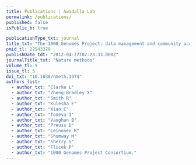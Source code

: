 ```yaml
---
title: Publications | Awadalla Lab
permalink: /publications/
published: false
isPublic_b: true

publicationType_txt: journal
title_txt: "The 1000 Genomes Project: data management and community access."
pmid_tl: 22543379
publishDate_tdt: "2012-04-27T07:23:33.000Z"
journalTitle_txt: "Nature methods"
volume_tl: 9
issue_tl: 5
doi_txt: "10.1038/nmeth.1974"
authors_list: 
  - author_txt: "Clarke L"
  - author_txt: "Zheng-Bradley X"
  - author_txt: "Smith R"
  - author_txt: "Kulesha E"
  - author_txt: "Xiao C"
  - author_txt: "Toneva I"
  - author_txt: "Vaughan B"
  - author_txt: "Preuss D"
  - author_txt: "Leinonen R"
  - author_txt: "Shumway M"
  - author_txt: "Sherry S"
  - author_txt: "Flicek P"
  - author_txt: "1000 Genomes Project Consortium."
---
```

